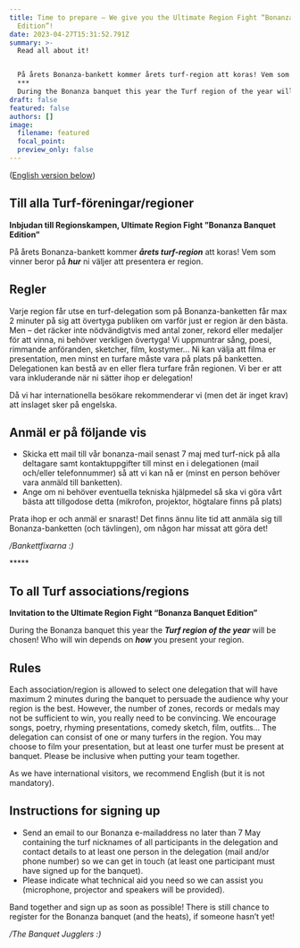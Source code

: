 ```yaml
---
title: Time to prepare – We give you the Ultimate Region Fight “Bonanza Banquet
  Edition”!
date: 2023-04-27T15:31:52.791Z
summary: >-
  Read all about it!


  På årets Bonanza-bankett kommer årets turf-region att koras! Vem som vinner beror på hhur ni väljer att presentera er region.
  ***
  During the Bonanza banquet this year the Turf region of the year will be chosen! Who will win depends on how you present your region.
draft: false
featured: false
authors: []
image:
  filename: featured
  focal_point: 
  preview_only: false
---
```

([English version below](#to-all-turf-associationsregions)) 



## Till alla Turf-föreningar/regioner
**Inbjudan till Regionskampen, Ultimate Region Fight ”Bonanza Banquet Edition”**

På årets Bonanza-bankett kommer ***årets turf-region*** att koras! Vem som vinner beror på ***hur*** ni väljer att presentera er region.

## Regler 

Varje region får utse en turf-delegation som på Bonanza-banketten får max 2 minuter på sig att övertyga publiken om varför just er region är den bästa. Men – det räcker inte nödvändigtvis med antal zoner, rekord eller medaljer för att vinna, ni behöver verkligen övertyga! Vi uppmuntrar sång, poesi, rimmande anföranden, sketcher, film, kostymer… Ni kan välja att filma er presentation, men minst en turfare måste vara på plats på banketten. Delegationen kan bestå av en eller flera turfare från regionen. Vi ber er att vara inkluderande när ni sätter ihop er delegation!

Då vi har internationella besökare rekommenderar vi (men det är inget krav) att inslaget sker på engelska.

## Anmäl er på följande vis

* Skicka ett mail till vår bonanza-mail senast 7 maj med turf-nick på alla deltagare samt kontaktuppgifter till minst en i delegationen (mail och/eller telefonnummer) så att vi kan nå er (minst en person behöver vara anmäld till banketten).
* Ange om ni behöver eventuella tekniska hjälpmedel så ska vi göra vårt bästa att tillgodose detta (mikrofon, projektor, högtalare finns på plats)

Prata ihop er och anmäl er snarast! Det finns ännu lite tid att anmäla sig till Bonanza-banketten (och tävlingen), om någon har missat att göra det!

*/Bankettfixarna :)*

\*\*\*\**

## To all Turf associations/regions
**Invitation to the Ultimate Region Fight “Bonanza Banquet Edition”**

During the Bonanza banquet this year the ***Turf region of the year*** will be chosen! Who will win depends on ***how*** you present your region.

## Rules 

Each association/region is allowed to select one delegation that will have maximum 2 minutes during the banquet to persuade the audience why your region is the best. However, the number of zones, records or medals may not be sufficient to win, you really need to be convincing. We encourage songs, poetry, rhyming presentations, comedy sketch, film, outfits… The delegation can consist of one or many turfers in the region. You may choose to film your presentation, but at least one turfer must be present at banquet. Please be inclusive when putting your team together.



As we have international visitors, we recommend English (but it is not mandatory).

## Instructions for signing up

* Send an email to our Bonanza e-mailaddress no later than 7 May containing the turf nicknames of all participants in the delegation and contact details to at least one person in the delegation (mail and/or phone number) so we can get in touch (at least one participant must have signed up for the banquet).
* Please indicate what technical aid you need so we can assist you (microphone, projector and speakers will be provided).

Band together and sign up as soon as possible! There is still chance to register for the Bonanza banquet (and the heats), if someone hasn’t yet!

*/The Banquet Jugglers :)*